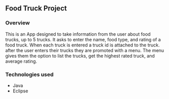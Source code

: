 ## Food Truck Project
### Overview

This is an App designed to take information from the user about food trucks, up to 5 trucks.
It asks to enter the name, food type, and rating of a food truck.
When each truck is entered a truck id is attached to the truck.
after the user enters their trucks they are promoted with a menu.
The menu gives them the option to list the trucks, get the highest rated truck, and average rating.

### Technologies used
* Java
* Eclipse